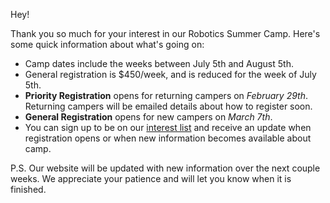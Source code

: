 Hey!

Thank you so much for your interest in our Robotics Summer Camp. Here's some quick information about what's going on:

- Camp dates include the weeks between July 5th and August 5th. 
- General registration is $450/week, and is reduced for the week of July 5th.
- **Priority Registration** opens for returning campers on *February 29th*. Returning campers will be emailed details about how to register soon.
- **General Registration** opens for new campers on *March 7th*.
- You can sign up to be on our [interest list](http://goo.gl/forms/IWGJdmVkcc) and receive an update when registration opens or when new information becomes available about camp.

P.S. Our website will be updated with new information over the next couple weeks. We appreciate your patience and will let you know when it is finished.
